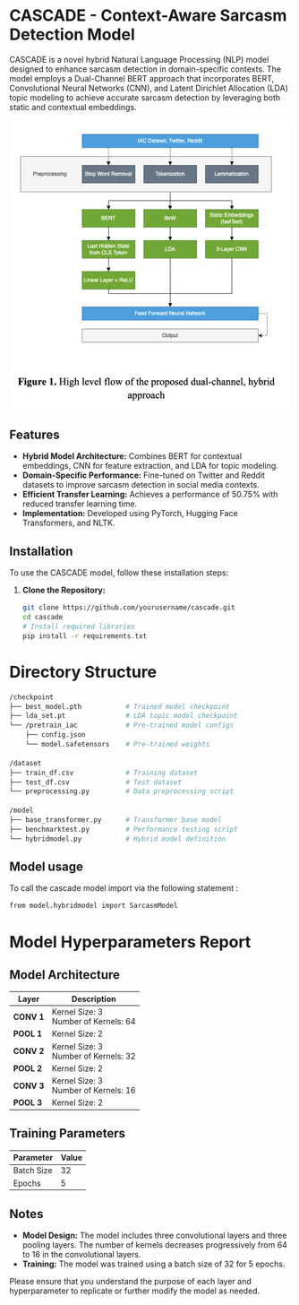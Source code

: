 
# CASCADE - Context-Aware Sarcasm Detection Model

CASCADE is a novel hybrid Natural Language Processing (NLP) model designed to enhance sarcasm detection in domain-specific contexts. The model employs a Dual-Channel BERT approach that incorporates BERT, Convolutional Neural Networks (CNN), and Latent Dirichlet Allocation (LDA) topic modeling to achieve accurate sarcasm detection by leveraging both static and contextual embeddings.

![Model Architecture](diagram.png)

## Features

- **Hybrid Model Architecture:** Combines BERT for contextual embeddings, CNN for feature extraction, and LDA for topic modeling.
- **Domain-Specific Performance:** Fine-tuned on Twitter and Reddit datasets to improve sarcasm detection in social media contexts.
- **Efficient Transfer Learning:** Achieves a performance of 50.75% with reduced transfer learning time.
- **Implementation:** Developed using PyTorch, Hugging Face Transformers, and NLTK.

## Installation

To use the CASCADE model, follow these installation steps:

1. **Clone the Repository:**

   ```bash
   git clone https://github.com/yourusername/cascade.git
   cd cascade
   # Install required libraries
   pip install -r requirements.txt


# Directory Structure
   ```bash
   /checkpoint 
   ├── best_model.pth           # Trained model checkpoint
   ├── lda_set.pt               # LDA topic model checkpoint
   └── /pretrain_iac            # Pre-trained model configs
       ├── config.json
       └── model.safetensors    # Pre-trained weights
   
   /dataset 
   ├── train_df.csv             # Training dataset
   ├── test_df.csv              # Test dataset
   └── preprocessing.py         # Data preprocessing script
   
   /model 
   ├── base_transformer.py      # Transformer base model
   ├── benchmarktest.py         # Performance testing script
   └── hybridmodel.py           # Hybrid model definition
```

## Model usage 
To call the cascade model import via the following statement :
```bash
from model.hybridmodel import SarcasmModel
```



# Model Hyperparameters Report

## Model Architecture

| Layer      | Description                  |
|------------|------------------------------|
| **CONV 1** | Kernel Size: 3 <br> Number of Kernels: 64 |
| **POOL 1** | Kernel Size: 2               |
| **CONV 2** | Kernel Size: 3 <br> Number of Kernels: 32 |
| **POOL 2** | Kernel Size: 2               |
| **CONV 3** | Kernel Size: 3 <br> Number of Kernels: 16 |
| **POOL 3** | Kernel Size: 2               |

## Training Parameters

| Parameter    | Value |
|--------------|-------|
| Batch Size   | 32    |
| Epochs        | 5     |

## Notes

- **Model Design:** The model includes three convolutional layers and three pooling layers. The number of kernels decreases progressively from 64 to 16 in the convolutional layers.
- **Training:** The model was trained using a batch size of 32 for 5 epochs. 

Please ensure that you understand the purpose of each layer and hyperparameter to replicate or further modify the model as needed.

